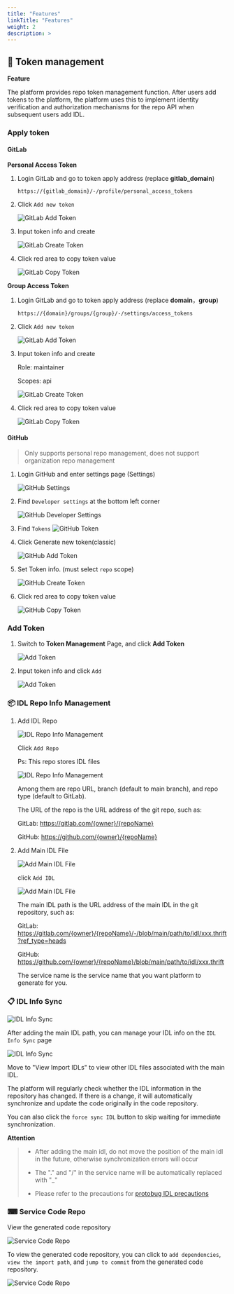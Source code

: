 ```yaml
---
title: "Features"
linkTitle: "Features"
weight: 2
description: >
---
```


## 📧 Token management

**Feature**

The platform provides repo token management function. After users add tokens to the platform, the platform uses
this to implement identity verification and authorization mechanisms for the repo API when subsequent users add IDL.

### Apply token

#### GitLab

**Personal Access Token**

1. Login GitLab and go to token apply address (replace **gitlab_domain**)

   `https://{gitlab_domain}/-/profile/personal_access_tokens`

2. Click `Add new token`

   ![GitLab Add Token](/img/docs/cwgo_platform_token_gitlab_personal_addtokken.png)

3. Input token info and create

   ![GitLab Create Token](/img/docs/cwgo_platform_token_gitlab_personal_createtokken.png)

4. Click red area to copy token value

   ![GitLab Copy Token](/img/docs/cwgo_platform_token_gitlab_personal_copytokken.png)

**Group Access Token**

1. Login GitLab and go to token apply address (replace **domain**，**group**)

   `https://{domain}/groups/{group}/-/settings/access_tokens`

2. Click `Add new token`

   ![GitLab Add Token](/img/docs/cwgo_platform_token_gitlab_group_addtokken.png)

3. Input token info and create

   Role: maintainer

   Scopes: api

   ![GitLab Create Token](/img/docs/cwgo_platform_token_gitlab_group_createtokken.png)

4. Click red area to copy token value

   ![GitLab Copy Token](/img/docs/cwgo_platform_token_gitlab_group_copytokken.png)

#### GitHub

> Only supports personal repo management, does not support organization repo management

1. Login GitHub and enter settings page (Settings)

   ![GitHub Settings](/img/docs/cwgo_platform_token_github_personal_settings.png)

2. Find `Developer settings` at the bottom left corner

   ![GitHub Developer Settings](/img/docs/cwgo_platform_token_github_personal_developersettings.png)

3. Find `Tokens`
   ![GitHub Token](/img/docs/cwgo_platform_token_github_personal_token.png)

4. Click Generate new token(classic)

   ![GitHub Add Token](/img/docs/cwgo_platform_token_github_personal_addtoken.png)

5. Set Token info. (must select `repo` scope)

   ![GitHub Create Token](/img/docs/cwgo_platform_token_github_personal_createtoken.png)

6. Click red area to copy token value

   ![GitHub Copy Token](/img/docs/cwgo_platform_token_github_personal_copytoken.png)

### Add Token

1. Switch to **Token Management** Page, and click **Add Token**

   ![Add Token](/img/docs/cwgo_platform_token_add1.png)

2. Input token info and click `Add`

   ![Add Token](/img/docs/cwgo_platform_token_add2.png)

### 📦 IDL Repo Info Management

1. Add IDL Repo

   ![IDL Repo Info Management](/img/docs/cwgo_platform_idl_repo.png)

   Click `Add Repo`

   Ps: This repo stores IDL files

   ![IDL Repo Info Management](/img/docs/cwgo_platform_idl_repo_add.png)

   Among them are repo URL, branch (default to main branch), and repo type (default to GitLab).

   The URL of the repo is the URL address of the git repo, such as:

   GitLab: https://gitlab.com/{owner}/{repoName}

   GitHub: https://github.com/{owner}/{repoName}

2. Add Main IDL File

   ![Add Main IDL File](/img/docs/cwgo_platform_idl_add1.png)

   click `Add IDL`

   ![Add Main IDL File](/img/docs/cwgo_platform_idl_add2.png)

   The main IDL path is the URL address of the main IDL in the git repository, such as:

   GitLab: https://gitlab.com/{owner}/{repoName}/-/blob/main/path/to/idl/xxx.thrift?ref_type=heads

   GitHub: https://github.com/{owner}/{repoName}/blob/main/path/to/idl/xxx.thrift

   The service name is the service name that you want platform to generate for you.

### 📋 IDL Info Sync

![IDL Info Sync](/img/docs/cwgo_platform_idl.png)

After adding the main IDL path, you can manage your IDL info on the `IDL Info Sync` page

![IDL Info Sync](/img/docs/cwgo_platform_idl1.png)

Move to "View Import IDLs" to view other IDL files associated with the main IDL.

The platform will regularly check whether the IDL information in the repository has changed. If there is a change, it
will automatically synchronize and update the code originally in the code repository.

You can also click the `force sync IDL` button to skip waiting for immediate synchronization.

**Attention**

> - After adding the main idl, do not move the position of the main idl in the future, otherwise synchronization errors
    will occur
>
> - The "." and "/" in the service name will be automatically replaced with "_"
>
> - Please refer to the precautions
    for [protobug IDL precautions](https://www.cloudwego.io/zh/docs/kitex/tutorials/code-gen/code_generation/#%E4%BD%BF%E7%94%A8-protobuf-idl-%E7%9A%84%E6%B3%A8%E6%84%8F%E4%BA%8B%E9%A1%B9)

### ⌨ Service Code Repo

View the generated code repository

![Service Code Repo](/img/docs/cwgo_platform_service_repo.png)

To view the generated code repository, you can click to `add dependencies`, `view the import path`, and `jump to
commit` from the generated code repository.

![Service Code Repo](/img/docs/cwgo_platform_service_repo1.png)

